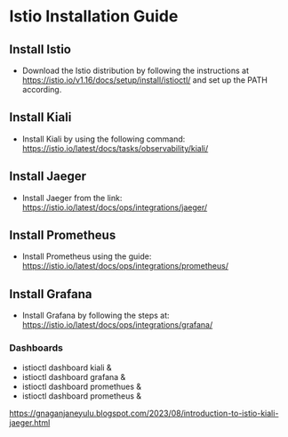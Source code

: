 # Istio Installation Guide

## Install Istio
- Download the Istio distribution by following the instructions at https://istio.io/v1.16/docs/setup/install/istioctl/ and set up the PATH according.

## Install Kiali
- Install Kiali by using the following command: https://istio.io/latest/docs/tasks/observability/kiali/

## Install Jaeger
- Install Jaeger from the link: https://istio.io/latest/docs/ops/integrations/jaeger/

## Install Prometheus
- Install Prometheus using the guide: https://istio.io/latest/docs/ops/integrations/prometheus/

## Install Grafana
- Install Grafana by following the steps at: https://istio.io/latest/docs/ops/integrations/grafana/

### Dashboards 
-  istioctl dashboard kiali &
-  istioctl dashboard grafana &
-  istioctl dashboard promethues &
-  istioctl dashboard prometheus &

https://gnaganjaneyulu.blogspot.com/2023/08/introduction-to-istio-kiali-jaeger.html


